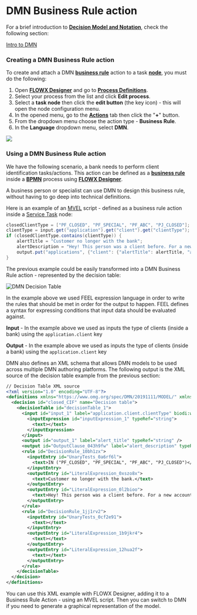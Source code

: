 # DMN Business Rule action

For a brief introduction to [**Decision Model and Notation**](../../../terms/dmn), check the following section:

[Intro to DMN](../../../platform-overview/frameworks-and-standards/business-process-industry-standards/intro-to-dmn.md)

### Creating a DMN Business Rule action

To create and attach a DMN [**business rule**](../../../terms/business-rules) action to a task [**node**](../../../terms/flowx-node), you must do the following:

1. Open [**FLOWX Designer**](../../../terms/flowx-ai-designer) and go to [**Process Definitions**](../../../terms/flowx-process-definition).
2. Select your process from the list and click **Edit process**.
3. Select a **task node** then click the **edit button** (the key icon) - this will open the node configuration menu.
4. In the opened menu, go to the [**Actions**](../../../terms/flowx-actions) tab then click the "**+**" button.
5. From the dropdown menu choose the action type - **Business Rule**.
6. In the **Language** dropdown menu, select **DMN**.

![](https://s3.eu-west-1.amazonaws.com/docx.flowx.ai/building-blocks/create_dmn_business_rule_action.gif)

### Using a DMN Business Rule action

We have the following scenario, a bank needs to perform client identification tasks/actions. This action can be defined as a [**business rule**](../../../terms/business-rules) inside a [**BPMN**](../../../terms/bpmn) process using [**FLOWX Designer**](../../../terms/flowx-ai-designer).

A business person or specialist can use DMN to design this business rule, without having to go deep into technical definitions.

Here is an example of an [MVEL](../../../platform-overview/frameworks-and-standards/business-process-industry-standards/intro-to-mvel.md) script - defined as a business rule action inside a [Service Task](../../node/task-node.md) node:

```java
closedClientType = ["PF_CLOSED", "PF_SPECIAL", "PF_ABC", "PJ_CLOSED"];
clientType = input.get("application").get("client").get("clientType");
if (closedClientType.contains(clientType)) {
    alertTitle = "Customer no longer with the bank";
    alertDescription = "Hey! This person was a client before. For a new account modify the CIF.";
    output.put("applications", {"client": {"alertTitle": alertTitle, "alertDescription": alertDescription}});
}

```

The previous example could be easily transformed into a DMN Business Rule action - represented by the decision table:

![DMN Decision Table](https://s3.eu-west-1.amazonaws.com/docx.flowx.ai/building-blocks/dmn_decision_table.png)

In the example above we used FEEL expression language in order to write the rules that should be met in order for the output to happen. FEEL defines a syntax for expressing conditions that input data should be evaluated against.

**Input** - In the example above we used as inputs the type of clients (inside a bank) using the `application.client` key

**Output** - In the example above we used as inputs the type of clients (inside a bank) using the `application.client` key

DMN also defines an XML schema that allows DMN models to be used across multiple DMN authoring platforms. The following output is the XML source of the decision table example from the previous section:

```xml
// Decision Table XML source
<?xml version="1.0" encoding="UTF-8"?>
<definitions xmlns="https://www.omg.org/spec/DMN/20191111/MODEL/" xmlns:biodi="http://bpmn.io/schema/dmn/biodi/2.0" id="Definitions_06nober" name="DRD" namespace="http://camunda.org/schema/1.0/dmn" exporter="Camunda Modeler" exporterVersion="5.0.0">
  <decision id="closed_CIF" name="Decision table">
    <decisionTable id="decisionTable_1">
      <input id="input_1" label="application.client.clientType" biodi:width="277">
        <inputExpression id="inputExpression_1" typeRef="string">
          <text></text>
        </inputExpression>
      </input>
      <output id="output_1" label="alert_title" typeRef="string" />
      <output id="OutputClause_043h9fw" label="alert_description" typeRef="string" />
      <rule id="DecisionRule_10bh1zx">
        <inputEntry id="UnaryTests_0a6rf6l">
          <text>IN ("PF_CLOSED", "PF_SPECIAL", "PF_ABC", "PJ_CLOSED")</text>
        </inputEntry>
        <outputEntry id="LiteralExpression_0xszo8x">
          <text>Customer no longer with the bank.</text>
        </outputEntry>
        <outputEntry id="LiteralExpression_0l2bioo">
          <text>Hey! This person was a client before. For a new account, modify the CIF</text>
        </outputEntry>
      </rule>
      <rule id="DecisionRule_1jj1rv2">
        <inputEntry id="UnaryTests_0cf2e91">
          <text></text>
        </inputEntry>
        <outputEntry id="LiteralExpression_1b9jkr4">
          <text></text>
        </outputEntry>
        <outputEntry id="LiteralExpression_12hua2f">
          <text></text>
        </outputEntry>
      </rule>
    </decisionTable>
  </decision>
</definitions>
```

You can use this XML example with FLOWX Designer, adding it to a Business Rule Action - using an MVEL script. Then you can switch to DMN if you need to generate a graphical representation of the model.